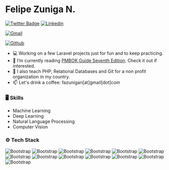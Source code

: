 # Felipe Zuniga N.


[![Twitter Badge](https://img.shields.io/badge/-Twitter-1da1f2?labelColor=1da1f2&logo=twitter&logoColor=white&link=https://twitter.com/fazunigan)](https://twitter.com/fazunigan)
[![Linkedin](https://img.shields.io/badge/-LinkedIn-blue?style=flat&logo=Linkedin&logoColor=white)](https://www.linkedin.com/in/fazunigan/)

[![Gmail](https://img.shields.io/badge/-Gmail-c14438?style=flat&logo=Gmail&logoColor=white)](mailto:fazunigan@gmail.com)

[![Github](https://img.shields.io/github/followers/fazunigan?label=Follow&style=social)](https://github.com/fazunigan)

- 💻 Working on a few Laravel projects just for fun and to keep practicing.
- 📘 I’m currently reading [PMBOK Guide Seventh Edition](https://www.pmi.org/standards/pmbok). Check it out if interested.
- 🌱 I also teach PHP, Relational Databases and Git for a non profit organization in my country.
- 📫 Let's drink a coffee: fazunigan[at]gmail[dot]com


### 🖥 Skills

- Machine Learning
- Deep Learning
- Natural Language Processing
- Computer Vision
### ⚙️ Tech Stack

![Bootstrap](https://img.shields.io/badge/-Python-05122A?style=social&logo=Python&color=353535) ![Bootstrap](https://img.shields.io/badge/-PHP-05122A?style=social&logo=PHP&color=353535) ![Bootstrap](https://img.shields.io/badge/-Laravel-05122A?style=social&logo=Laravel&color=353535) ![Bootstrap](https://img.shields.io/badge/-Zend-05122A?style=social&logo=Zend&color=353535) ![Bootstrap](https://img.shields.io/badge/-Serverless-05122A?style=social&logo=Serverless&color=353535) ![Bootstrap](https://img.shields.io/badge/-Docker-05122A?style=social&logo=Docker&color=353535) ![Bootstrap](https://img.shields.io/badge/-Kubernetes-05122A?style=social&logo=Kubernetes&color=353535) ![Bootstrap](https://img.shields.io/badge/-Amazon%20Web%20Services-05122A?style=social&logo=Amazon-Web-Services&color=353535) ![Bootstrap](https://img.shields.io/badge/-MongoDB-05122A?style=social&logo=MongoDB&color=353535) ![Bootstrap](https://img.shields.io/badge/-MySQL-05122A?style=social&logo=MySQL&color=353535) ![Bootstrap](https://img.shields.io/badge/-PostgreSQL-05122A?style=social&logo=PostgreSQL&color=353535) ![Bootstrap](https://img.shields.io/badge/-Django-05122A?style=social&logo=Django&color=353535) ![Bootstrap](https://img.shields.io/badge/-Visual%20Studio%20Code-05122A?style=social&logo=Visual-Studio-Code&color=353535)

